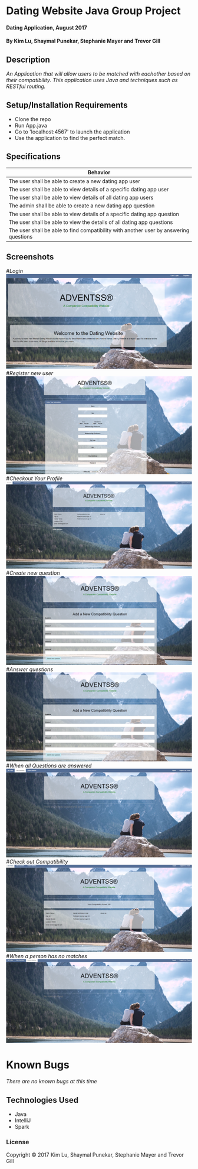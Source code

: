 # Dating Website Java Group Project

#### Dating Application, August 2017

#### By Kim Lu, Shaymal Punekar, Stephanie Mayer and Trevor Gill

## Description

_An Application that will allow users to be matched with eachother based on their compatibility. This application uses Java and techniques such as RESTful routing._

## Setup/Installation Requirements
* Clone the repo
* Run App.java
* Go to 'localhost:4567' to launch the application
* Use the application to find the perfect match.

## Specifications

| Behavior      |
| ------------- |
| The user shall be able to create a new dating app user |
| The user shall be able to view details of a specific dating app user |
| The user shall be able to view details of all dating app users |
| The admin shall be able to create a new dating app question |
| The user shall be able to view details of a specific dating app question |
| The user shall be able to view the details of all dating app questions |
| The user shall be able to find compatibility with another user by answering questions|


## Screenshots
#_Login_
![Create new user](images/screenshot.PNG)
#_Register new user_
![Get all date reviews](images/register.PNG)
#_Checkout Your Profile_
![Get specific user](images/profile.PNG)
#_Create new question_
![Create new question](images/question.PNG)
#_Answer questions_
![Answer Questions](images/question.PNG)
#_When all Questions are answered_
![Link user and question](images/noquestions.PNG)
#_Check out Compatibility_
![Get all users](images/Compatability.PNG)
#_When a person has no matches_
![No matches](images/nomatches.PNG)

# Known Bugs
_There are no known bugs at this time_


## Technologies Used

* Java
* IntelliJ
* Spark

### License

Copyright &copy; 2017 Kim Lu, Shaymal Punekar, Stephanie Mayer and Trevor Gill
